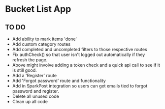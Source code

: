 # Bucket List App

## TO DO
* Add ability to mark items 'done'
* Add custom category routes
* Add completed and uncompleted filters to those respective routes
* Fix authCheck() so that user isn't logged out automatically if they refresh the page.
* Above might involve adding a token check and a quick api call to see if it is still good.
* Add a 'Register' route
* Add 'Forgot password' route and functionality
* Add in SparkPost integration so users can get emails tied to forgot password and register.
* Delete all unused code
* Clean up all code
